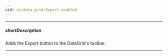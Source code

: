 ```yaml
---
uid: ui/data_grid:Export.enabled
---
```

---
##### shortDescription
Adds the Export button to the DataGrid's toolbar.

---
<!--
Refer to the [export](/api-reference/10%20UI%20Components/dxDataGrid/1%20Configuration/export '/Documentation/ApiReference/UI_Components/dxDataGrid/Configuration/export/') topic for information on how to configure export. 

#include common-demobutton-named with {
    url: "https://js.devexpress.com/Demos/WidgetsGallery/Demo/DataGrid/ExcelJSOverview/",
    name: "Export to Excel"
}
#include common-demobutton-named with {
    url: "https://js.devexpress.com/Demos/WidgetsGallery/Demo/DataGrid/PDFOverview/",
    name: "Export to PDF"
}

-->
